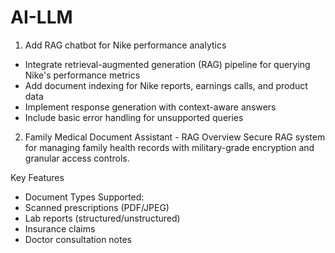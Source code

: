 # AI-LLM
1) Add RAG chatbot for Nike performance analytics

- Integrate retrieval-augmented generation (RAG) pipeline for querying Nike's performance metrics
- Add document indexing for Nike reports, earnings calls, and product data
- Implement response generation with context-aware answers
- Include basic error handling for unsupported queries

2) Family Medical Document Assistant - RAG
  Overview 
  Secure RAG system for managing family health records with military-grade encryption and granular access controls.

  Key Features
  - Document Types Supported:
  - Scanned prescriptions (PDF/JPEG)
  - Lab reports (structured/unstructured)
  - Insurance claims
  - Doctor consultation notes

